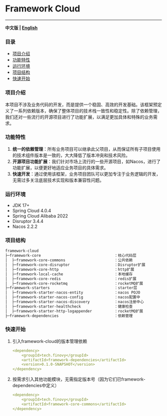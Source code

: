 # Framework Cloud

------

**中文版 | [English](README.md)**

### 目录

   - [项目介绍](#项目介绍)
   - [功能特性](#功能特性)
   - [运行环境](#运行环境)
   - [项目结构](#项目结构)
   - [快速开始](#快速开始)

### 项目介绍

本项目不涉及业务代码的开发，而是提供一个稳固、高效的开发基础。该框架预定义了一系列依赖版本，确保了整体项目的技术栈一致性和稳定性。除了依赖管理，我们还对一些流行的开源项目进行了功能扩展，以满足更加具体和特殊的业务需求。

### 功能特性

1. **统一的依赖管理**：所有业务项目可以继承此父项目，从而保证所有子项目使用的技术组件版本是一致的，大大降低了版本冲突和技术风险。
2. **开源项目功能扩展**：我们针对市场上流行的一些开源项目，如Nacos，进行了功能扩展，以便更好地适应业务项目的具体需求。
3. **快速开发**：通过使用该框架，业务项目团队可以更加专注于业务逻辑的开发，无需过多关注底层技术实现和版本兼容性问题。

### 运行环境

- JDK 17+
- Spring Cloud 4.0.4
- Spring Cloud Alibaba 2022
- Disruptor 3.4.4
- Nacos 2.2.2

### 项目结构

```tex
framework-cloud                            
├─framework-core                                 ：核心代码层
│  ├─framework-core-commons                      ：公共依赖
│  ├─framework-core-disruptor                    ：Disruptor扩展
│  ├─framework-core-http                         ：http扩展
│  ├─framework-local-cache                       ：本地缓存
│  ├─framework-core-redis                        ：redis扩展
│  ├─framework-core-rocketmq                     ：rocketMQ扩展
├─framework-starters                             ：starter层
│  ├─framework-starter-nacos-entity              ：nacos POJO
│  ├─framework-starter-nacos-config              ：nacos配置中
│  ├─framework-starter-nacos-discovery           ：nacos注册中心
│  ├─framework-starter-healthcheck               ：健康检查
│  ├─framework-starter-http-logappender          ：rocketMQ扩展
├─framework-dependencies                         ：依赖管理
```

### 快速开始

1. 引入framework-cloud的版本管理依赖

   ```yaml
   <dependency>
       <groupId>tech.finovy</groupId>
       <artifactId>framework-dependencies</artifactId>
       <version>0.1.0-SNAPSHOT</version>
   </dependency>
   ```

2. 按需求引入其他功能模块，无需指定版本号（因为它们已framework-dependencies中定义）

   ```yaml
   <dependency>
       <groupId>tech.finovy</groupId>
       <artifactId>framework-core-commons</artifactId>
   </dependency>
   ```
